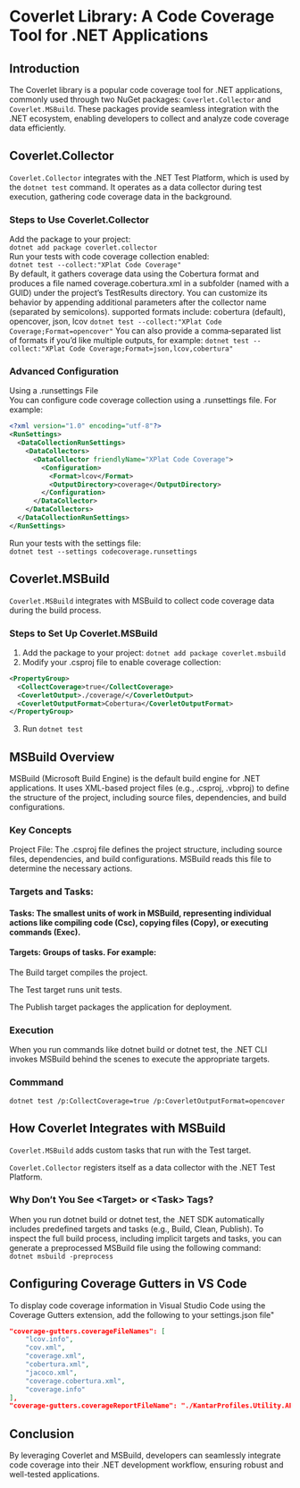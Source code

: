 # Coverlet Library: A Code Coverage Tool for .NET Applications
## Introduction
The Coverlet library is a popular code coverage tool for .NET applications, commonly used through two NuGet packages: `Coverlet.Collector` and `Coverlet.MSBuild`. These packages provide seamless integration with the .NET ecosystem, enabling developers to collect and analyze code coverage data efficiently.

## Coverlet.Collector
`Coverlet.Collector` integrates with the .NET Test Platform, which is used by the `dotnet test` command. It operates as a data collector during test execution, gathering code coverage data in the background.

### Steps to Use Coverlet.Collector  
Add the package to your project:  
`dotnet add package coverlet.collector`  
Run your tests with code coverage collection enabled:  
`dotnet test --collect:"XPlat Code Coverage"`  
 By default, it gathers coverage data using the Cobertura format and produces a file named coverage.cobertura.xml in a subfolder (named with a GUID) under the project’s TestResults directory.
 You can customize its behavior by appending additional parameters after the collector name (separated by semicolons).
 supported formats include: cobertura (default), opencover, json, lcov
 `dotnet test --collect:"XPlat Code Coverage;Format=opencover"`
 You can also provide a comma‑separated list of formats if you’d like multiple outputs, for example:
`dotnet test --collect:"XPlat Code Coverage;Format=json,lcov,cobertura"`
### Advanced Configuration  
Using a .runsettings File  
You can configure code coverage collection using a .runsettings file. For example:  
```xml
<?xml version="1.0" encoding="utf-8"?>
<RunSettings>
  <DataCollectionRunSettings>
    <DataCollectors>
      <DataCollector friendlyName="XPlat Code Coverage">
        <Configuration>
          <Format>lcov</Format>
          <OutputDirectory>coverage</OutputDirectory>
        </Configuration>
      </DataCollector>
    </DataCollectors>
  </DataCollectionRunSettings>
</RunSettings>
```
Run your tests with the settings file:  
`dotnet test --settings codecoverage.runsettings`  

## Coverlet.MSBuild
`Coverlet.MSBuild` integrates with MSBuild to collect code coverage data during the build process.

### Steps to Set Up Coverlet.MSBuild
1. Add the package to your project:
   `dotnet add package coverlet.msbuild`
2. Modify your .csproj file to enable coverage collection:
  
```xml
<PropertyGroup>
  <CollectCoverage>true</CollectCoverage>
  <CoverletOutput>./coverage/</CoverletOutput>
  <CoverletOutputFormat>Cobertura</CoverletOutputFormat>
</PropertyGroup>
```
3. Run `dotnet test`  

## MSBuild Overview
MSBuild (Microsoft Build Engine) is the default build engine for .NET applications. It uses XML-based project files (e.g., .csproj, .vbproj) to define the structure of the project, including source files, dependencies, and build configurations.

### Key Concepts
Project File: The .csproj file defines the project structure, including source files, dependencies, and build configurations. MSBuild reads this file to determine the necessary actions.

### Targets and Tasks:

#### Tasks: The smallest units of work in MSBuild, representing individual actions like compiling code (Csc), copying files (Copy), or executing commands (Exec).

#### Targets: Groups of tasks. For example:

The Build target compiles the project.

The Test target runs unit tests.

The Publish target packages the application for deployment.

### Execution
When you run commands like dotnet build or dotnet test, the .NET CLI invokes MSBuild behind the scenes to execute the appropriate targets.

### Commmand
`dotnet test /p:CollectCoverage=true /p:CoverletOutputFormat=opencover`

## How Coverlet Integrates with MSBuild
`Coverlet.MSBuild` adds custom tasks that run with the Test target.  

`Coverlet.Collector` registers itself as a data collector with the .NET Test Platform.  

### Why Don’t You See &lt;Target&gt; or &lt;Task&gt; Tags?  
When you run dotnet build or dotnet test, the .NET SDK automatically includes predefined targets and tasks (e.g., Build, Clean, Publish). To inspect the full build process, including implicit targets and tasks, you can generate a preprocessed MSBuild file using the following command:  
`dotnet msbuild -preprocess`  

## Configuring Coverage Gutters in VS Code  
To display code coverage information in Visual Studio Code using the Coverage Gutters extension, add the following to your settings.json file"  
```json
"coverage-gutters.coverageFileNames": [
    "lcov.info",
    "cov.xml",
    "coverage.xml",
    "cobertura.xml",
    "jacoco.xml",
    "coverage.cobertura.xml",
    "coverage.info"
],
"coverage-gutters.coverageReportFileName": "./KantarProfiles.Utility.API.Tests/TestResults/**/{coverage.info,lcov.info,coverage.xml,cobertura.xml}"
```
## Conclusion
By leveraging Coverlet and MSBuild, developers can seamlessly integrate code coverage into their .NET development workflow, ensuring robust and well-tested applications.
